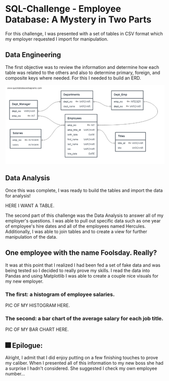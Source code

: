 # SQL-Challenge - Employee Database: A Mystery in Two Parts

For this challenge, I was presented with a set of tables in CSV format which my employer requested I import for manipulation. 

## Data Engineering
The first objective was to review the information and determine how each table was related to the others and also to determine primary, foreign, and composite keys where needed. For this I needed to build an ERD.

![QuickDBD-Free Diagram](images\QuickDBD-Free_Diagram.png)

## Data Analysis
Once this was complete, I was ready to build the tables and import the data for analysis!

HERE I WANT A TABLE. 

The second part of this challenge was the Data Analysis to answer all of my employer's questions. I was able to pull out specific data such as one year of employee's hire dates and all of the employees named Hercules. Additionally, I was able to join tables and to create a view for further manipulation of the data. 

## One employee with the name Foolsday. Really?

It was at this point that I realized I had been fed a set of fake data and was being tested so I decided to really prove my skills. I read the data into Pandas and using Matplotlib I was able to create a couple nice visuals for my new employer.

### The first: a histogram of employee salaries. 

PIC OF MY HISTOGRAM HERE.

### The second: a bar chart of the average salary for each job title.

PIC OF MY BAR CHART HERE.

## 🎆 Epilogue: 
Alright, I admit that I did enjoy putting on a few finishing touches to prove my caliber. When I presented all of this information to my new boss she had a surprise I hadn't considered. She suggested I check my own employee number... 






